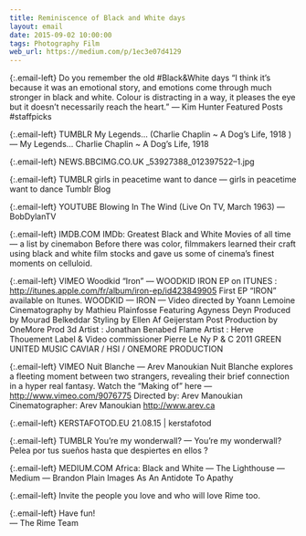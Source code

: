 ```yaml
---
title: Reminiscence of Black and White days
layout: email
date: 2015-09-02 10:00:00
tags: Photography Film
web_url: https://medium.com/p/1ec3e07d4129
---
```


{:.email-left}
Do you remember the old #Black&White days
“I think it’s because it was an emotional story, and emotions come through much stronger in black and white. Colour is distracting in a way, it pleases the eye but it doesn’t necessarily reach the heart.” — Kim Hunter
Featured Posts #staffpicks

{:.email-left}
TUMBLR
My Legends… (Charlie Chaplin ~ A Dog’s Life, 1918 ) — My Legends…
Charlie Chaplin ~ A Dog’s Life, 1918

{:.email-left}
NEWS.BBCIMG.CO.UK
_53927388_012397522–1.jpg

{:.email-left}
TUMBLR
girls in peacetime want to dance — girls in peacetime want to dance
Tumblr Blog

{:.email-left}
YOUTUBE
Blowing In The Wind (Live On TV, March 1963) — BobDylanTV

{:.email-left}
IMDB.COM
IMDb: Greatest Black and White Movies of all time — a list by cinemabon
Before there was color, filmmakers learned their craft using black and white film stocks and gave us some of cinema’s finest moments on celluloid.

{:.email-left}
VIMEO
Woodkid “Iron” — WOODKID
IRON EP on ITUNES : http://itunes.apple.com/fr/album/iron-ep/id423849905 First EP “IRON” available on Itunes. WOODKID — IRON — Video directed by Yoann Lemoine Cinematography by Mathieu Plainfosse Featuring Agyness Deyn Produced by Mourad Belkeddar Styling by Ellen Af Geijerstam Post Production by OneMore Prod 3d Artist : Jonathan Benabed Flame Artist : Herve Thouement Label & Video commissioner Pierre Le Ny P & C 2011 GREEN UNITED MUSIC CAVIAR / HSI / ONEMORE PRODUCTION

{:.email-left}
VIMEO
Nuit Blanche — Arev Manoukian
Nuit Blanche explores a fleeting moment between two strangers, revealing their brief connection in a hyper real fantasy. Watch the “Making of” here — http://www.vimeo.com/9076775 Directed by: Arev Manoukian Cinematographer: Arev Manoukian http://www.arev.ca

{:.email-left}
KERSTAFOTOD.EU
21.08.15 | kerstafotod

{:.email-left}
TUMBLR
You’re my wonderwall? — You’re my wonderwall?
Pelea por tus sueños hasta que despiertes en ellos ?

{:.email-left}
MEDIUM.COM
Africa: Black and White — The Lighthouse — Medium — Brandon Plain
Images As An Antidote To Apathy

{:.email-left}
Invite the people you love and who will love Rime too.

{:.email-left}
Have fun!<br>
— The Rime Team
